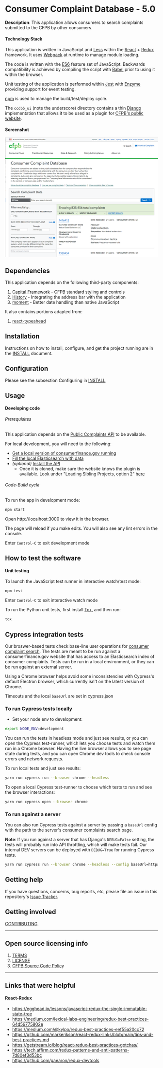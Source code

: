 # Consumer Complaint Database - 5.0

**Description**:
This application allows consumers to search complaints submitted to the CFPB by other consumers.

#### Technology Stack
This application is written in JavaScript and [Less](http://lesscss.org) within
the [React](https://facebook.github.io/react/) + [Redux](http://redux.js.org/) 
framework.  It uses [Webpack](http://webpack.github.io/docs/) at runtime to 
manage module loading.

The code is written with the [ES6](http://es6-features.org/) feature set
of JavaScript. Backwards compatibility is achieved by compiling the script with
[Babel](https://babeljs.io/) prior to using it within the browser.

Unit testing of the application is performed within
[Jest](https://facebook.github.io/jest/) with
[Enzyme](http://airbnb.io/enzyme/index.html) providing support for event testing.

[npm](https://www.npmjs.com/) is used to manage the build/test/deploy cycle.

The `ccdb5_ui` (note the underscore) directory contains a thin [Django](https://www.djangoproject.com/)
implementation that allows it to be used as a plugin for
[CFPB's public website](https://github.com/cfpb/consumerfinance.gov).

#### Screenshot
![screen August 17, 2017](documentation/screenshot.png)

## Dependencies

This application depends on the following third-party components:

1. [Capital Framework](https://cfpb.github.io/capital-framework/) - CFPB standard styling and controls
1. [History](https://github.com/reacttraining/history) - Integrating the address bar with the application
1. [moment](https://momentjs.com/) - Better date handling than native JavaScript

It also contains portions adapted from:

1. [react-typeahead](https://github.com/fmoo/react-typeahead)

## Installation

Instructions on how to install, configure, and get the project running
are in the [INSTALL](INSTALL.md) document.

## Configuration

Please see the subsection Configuring in [INSTALL](INSTALL.md#configuring)

## Usage

#### Developing code

###### Prerequisites
This application depends on the [Public Complaints API](https://github.com/cfpb/ccdb5-api)
to be available.

For local development, you will need to the following:
* [Get a local version of consumerfinance.gov running](https://github.com/cfpb/consumerfinance.gov#quickstart)
* [Fill the local Elasticsearch with data](https://github.com/cfpb/ccdb-data-pipeline)
* _(optional)_ [Install the API](https://github.com/cfpb/ccdb5-api)
  * Once it is cloned, make sure the website knows the plugin is available. Look under "Loading Sibling Projects, option 2" [here](https://cfpb.github.io/consumerfinance.gov/development-tips/)

###### Code-Build cycle

To run the app in development mode:

```bash
npm start
```

Open http://localhost:3000 to view it in the browser.

The page will reload if you make edits.
You will also see any lint errors in the console.

Enter `Control-C` to exit development mode

## How to test the software

#### Unit testing
To launch the JavaScript test runner in interactive watch/test mode:

```bash
npm test
```

Enter `Control-C` to exit interactive watch mode

To run the Python unit tests, first install [Tox](https://tox.readthedocs.io/en/latest/),
and then run:

```bash
tox
```

## Cypress integration tests

Our broswer-based tests check base-line user operations for [consumer complaint search](https://www.consumerfinance.gov/data-research/consumer-complaints/search/). The tests are meant to be run 
against a consumerfinance.gov website that has access to an Elasticsearch index of consumer complaints. 
Tests can be run in a local environment, or they can be run against an external server.

Using a Chrome browser helps avoid some inconsistencies with Cypress's default Electron browser, which currently isn't on the latest 
version of Chrome.

Timeouts and the local `baseUrl` are set in cypress.json

### To run Cypress tests locally

- Set your node env to development:
```bash
export NODE_ENV=development
```
You can run the tests in headless mode and just see results, or you can open the Cypress test-runner, which lets you choose tests and watch them run in a Chrome browser. Having the live browser allows you to see page state during tests, and you can open Chrome dev tools to check console errors and network requests.

To run local tests and just see results:

```bash
yarn run cypress run --browser chrome --headless
```

To open a local Cypress test-runner to choose which tests to run and see the browser interactions:

```bash
yarn run cypress open --browser chrome
```

### To run against a server
You can also run Cypress tests against a server by passing a `baseUrl` config with the path to the server's consumer complaints search page.  

**Note**: If you run against a server that has Django's `DEBUG=False` setting, the tests will probably run into API throttling, which will make tests fail. 
Our internal DEV servers can be deployed with `DEBUG=True` for running Cypress tests.

```bash
yarn run cypress run --browser chrome --headless --config baseUrl=https://[DEV SERVER URL]/data-research/consumer-complaints/search/
```

## Getting help

If you have questions, concerns, bug reports, etc, please file an issue in this
repository's [Issue Tracker](https://github.com/cfpb/ccdb5-ui/issues).

## Getting involved

[CONTRIBUTING](CONTRIBUTING.md).

----

## Open source licensing info
1. [TERMS](TERMS.md)
2. [LICENSE](LICENSE)
3. [CFPB Source Code Policy](https://github.com/cfpb/source-code-policy/)


----

## Links that were helpful

#### React-Redux
* https://egghead.io/lessons/javascript-redux-the-single-immutable-state-tree
* https://medium.com/lexical-labs-engineering/redux-best-practices-64d59775802e
* https://medium.com/@kylpo/redux-best-practices-eef55a20cc72
* https://github.com/markerikson/react-redux-links/blob/main/tips-and-best-practices.md
* https://getstream.io/blog/react-redux-best-practices-gotchas/
* https://tech.affirm.com/redux-patterns-and-anti-patterns-7d80ef3d53bc
* https://github.com/gaearon/redux-devtools
